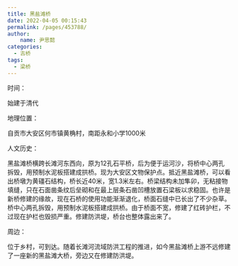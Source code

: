 ```yaml
---
title: 黑盐滩桥
date: 2022-04-05 00:15:43
permalink: /pages/453788/
author:
    name: 尹思懿
categories:
  - 古桥
tags:
  - 梁桥 
---
```

时间：

始建于清代

地理位置：

自贡市大安区何市镇黄桷村，南距永和小学1000米

人文历史：

黑盐滩桥横跨长滩河东西向，原为12孔石平桥，后为便于运河沙，将桥中心两孔拆毁，用预制水泥板搭建成拱桥。现为大安区文物保护点。抵近黑盐滩桥，可以看出桥墩为黄礓石结构，桥长近40米，宽1.3米左右。桥梁结构未加隼卯，无粘接物填缝，只在石面凿条纹后垒砌和在最上层条石凿凹槽放置石梁板以求稳固。也许是新桥修建的缘故，现在石桥的使用功能渐渐退化，桥面石缝中已长出了不少杂草。桥中心两孔拆毁，用预制水泥板搭建成拱桥。由于桥面不宽，修建了红砖护栏，不过现在护栏也毁损严重。修建防洪堤，桥台也整体露出来了。

周边：

位于乡村，可到达。随着长滩河流域防洪工程的推进，如今黑盐滩桥上游不远修建了一座新的黑盐滩大桥，旁边又在修建防洪堤。
